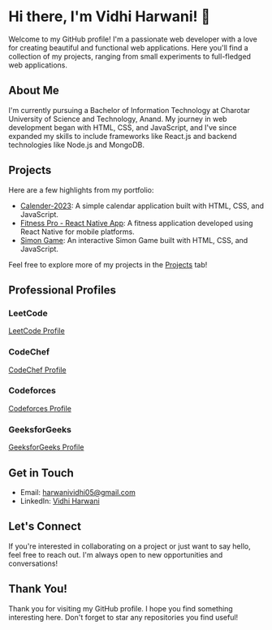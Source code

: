 # Hi there, I'm Vidhi Harwani! 👋

Welcome to my GitHub profile! I'm a passionate web developer with a love for creating beautiful and functional web applications. Here you'll find a collection of my projects, ranging from small experiments to full-fledged web applications.

## About Me

I'm currently pursuing a Bachelor of Information Technology at Charotar University of Science and Technology, Anand. My journey in web development began with HTML, CSS, and JavaScript, and I've since expanded my skills to include frameworks like React.js and backend technologies like Node.js and MongoDB.

## Projects

Here are a few highlights from my portfolio:

- [Calender-2023](https://github.com/vdh05/Calender2023): A simple calendar application built with HTML, CSS, and JavaScript.
- [Fitness Pro - React Native App](https://github.com/vdh05/fitnesspro): A fitness application developed using React Native for mobile platforms.
- [Simon Game](https://github.com/vdh05/Simon-Game): An interactive Simon Game built with HTML, CSS, and JavaScript.

Feel free to explore more of my projects in the [Projects](https://github.com/vdh05?tab=repositories) tab!

## Professional Profiles

### LeetCode
[LeetCode Profile](https://leetcode.com/vdh05/)

### CodeChef
[CodeChef Profile](https://www.codechef.com/users/vdh05)

### Codeforces
[Codeforces Profile](https://codeforces.com/profile/vdh05)

### GeeksforGeeks
[GeeksforGeeks Profile](https://auth.geeksforgeeks.org/user/vdh05/practice/)

## Get in Touch

- Email: [harwanividhi05@gmail.com](mailto:harwanividhi05@gmail.com)
- LinkedIn: [Vidhi Harwani](https://www.linkedin.com/in/vidhi-harwani-630a5824a/)

## Let's Connect

If you're interested in collaborating on a project or just want to say hello, feel free to reach out. I'm always open to new opportunities and conversations!

## Thank You!

Thank you for visiting my GitHub profile. I hope you find something interesting here. Don't forget to star any repositories you find useful!
